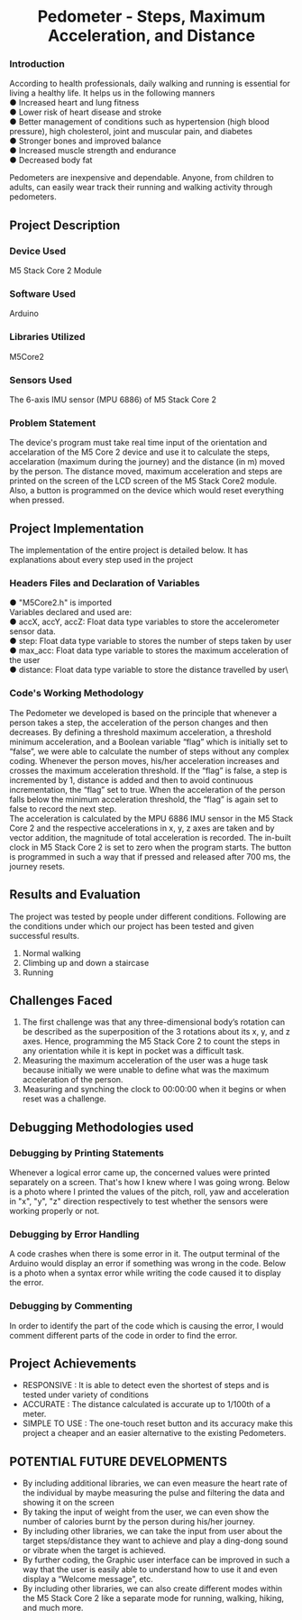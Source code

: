 ## <h1 align="center">Pedometer - Steps, Maximum Acceleration, and Distance </h1>
### Introduction
According to health professionals, daily walking and running is essential for living a healthy life. It helps us in the following manners\
● Increased heart and lung fitness\
● Lower risk of heart disease and stroke\
● Better management of conditions such as hypertension (high blood pressure), high cholesterol, joint and muscular pain, and diabetes\
● Stronger bones and improved balance\
● Increased muscle strength and endurance\
● Decreased body fat

Pedometers are inexpensive and dependable. Anyone, from children to adults, can easily wear track their running and walking activity through pedometers.

## Project Description
### Device Used
M5 Stack Core 2 Module

### Software Used
Arduino

### Libraries Utilized
M5Core2

### Sensors Used
The 6-axis IMU sensor (MPU 6886) of M5 Stack Core 2

### Problem Statement
The device's program must take real time input of the orientation and accelaration of the M5 Core 2 device and use it to calculate the steps, accelaration (maximum during the journey) and the distance (in m) moved by the person. The distance moved, maximum acceleration and steps are printed on the screen of the LCD screen of the M5 Stack Core2 module. Also, a button is programmed on the device which would reset everything when pressed.

## Project Implementation
The implementation of the entire project is detailed below. It has explanations about every step used in the project

### Headers Files and Declaration of Variables
● "M5Core2.h" is imported\
Variables declared and used are:\
● accX, accY, accZ: Float data type variables to store the accelerometer sensor data.\
● step: Float data type variable to stores the number of steps taken by user\
● max_acc: Float data type variable to stores the maximum acceleration of the user\
● distance: Float data type variable to store the distance travelled by user\

### Code's Working Methodology
The Pedometer we developed is based on the principle that whenever a person takes a step, the acceleration of the person changes and then decreases. By defining a threshold maximum acceleration, a threshold minimum acceleration, and a Boolean variable “flag” which is initially set to “false”, we were able to calculate the number of steps without any complex coding. Whenever the person moves, his/her acceleration increases and crosses the maximum acceleration threshold. If the “flag” is false, a step is incremented by 1, distance is added and then to avoid continuous incrementation, the “flag” set to true. When the acceleration of the person falls below the minimum acceleration threshold, the “flag” is again set to false to record the next step.\
The acceleration is calculated by the MPU 6886 IMU sensor in the M5 Stack Core 2 and the respective accelerations in x, y, z axes are taken and by vector addition, the magnitude of total acceleration is recorded. The in-built clock in M5 Stack Core 2 is set to zero when the program starts. The button is programmed in such a way that if pressed and released after 700 ms, the journey resets.

## Results and Evaluation
The project was tested by people under different conditions. Following are the conditions under which our project has been tested and given successful results.
1) Normal walking
2) Climbing up and down a staircase
3) Running

## Challenges Faced
1) The first challenge was that any three-dimensional body’s rotation can be described as the superposition of the 3 rotations about its x, y, and z axes. Hence, programming the M5 Stack Core 2 to count the steps in any orientation while it is kept in pocket was a difficult task.
2) Measuring the maximum acceleration of the user was a huge task because initially we were unable to define what was the maximum acceleration of the person.
3) Measuring and synching the clock to 00:00:00 when it begins or when reset was a challenge.

## Debugging Methodologies used
### Debugging by Printing Statements
Whenever a logical error came up, the concerned values were printed separately on a screen. That's how I knew where I was going wrong. Below is a photo where I printed the values of the pitch, roll, yaw and acceleration in "x", "y", "z" direction respectively to test whether the sensors were working properly or not. 

### Debugging by Error Handling
A code crashes when there is some error in it. The output terminal of the Arduino would display an error if something was wrong in the code. Below is a photo when a syntax error while writing the code caused it to display the error.

### Debugging by Commenting
In order to identify the part of the code which is causing the error, I would comment different parts of the code in order to find the error.

## Project Achievements
- RESPONSIVE : It is able to detect even the shortest of steps and is tested under variety of conditions
- ACCURATE : The distance calculated is accurate up to 1/100th of a meter.
- SIMPLE TO USE : The one-touch reset button and its accuracy make this project a cheaper and an easier alternative to the existing Pedometers.

## POTENTIAL FUTURE DEVELOPMENTS
- By including additional libraries, we can even measure the heart rate of the individual by maybe measuring the pulse and filtering the data and showing it on the screen
- By taking the input of weight from the user, we can even show the number of calories burnt by the person during his/her journey.
- By including other libraries, we can take the input from user about the target steps/distance they want to achieve and play a ding-dong sound or vibrate when the target is achieved.
- By further coding, the Graphic user interface can be improved in such a way that the user is easily able to understand how to use it and even display a “Welcome message”, etc.
- By including other libraries, we can also create different modes within the M5 Stack Core 2 like a separate mode for running, walking, hiking, and much more.

